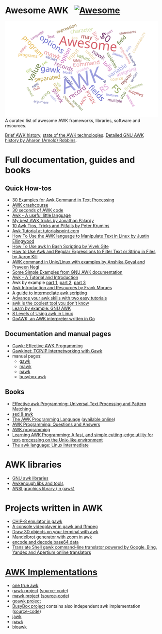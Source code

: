 # Awesome AWK &nbsp; [![Awesome](https://cdn.rawgit.com/sindresorhus/awesome/d7305f38d29fed78fa85652e3a63e154dd8e8829/media/badge.svg)](https://github.com/sindresorhus/awesome)
![](/AwesomeAWK.svg)
A curated list of awesome AWK frameworks, libraries, software and resources.

[Brief AWK history](https://en.wikipedia.org/wiki/AWK#History), [state of the AWK technologies](https://lwn.net/Articles/820829/). [Detailed GNU AWK history by Aharon (Arnold) Robbins](http://www.skeeve.com/gnu-awk-and-me-2014.pdf).

# Full documentation, guides and books

## Quick How-tos
 * [30 Examples for Awk Command in Text Processing](https://likegeeks.com/awk-command/)
 * [AWK crashcourse](https://github.com/freznicek/awk-crashcourse/blob/master/README.md)
 * [30 seconds of AWK code](https://github.com/freznicek/30-seconds-of-awk-code/blob/master/README.md)
 * [Awk - A useful little language](https://dev.to/rrampage/awk---a-useful-little-language-2fhf)
 * [My best AWK tricks by Jonathan Palardy](https://blog.jpalardy.com/posts/my-best-awk-tricks/)
 * [10 Awk Tips, Tricks and Pitfalls by Peter Krumins](http://www.catonmat.net/blog/ten-awk-tips-tricks-and-pitfalls)
 * [Awk Tutorial at tutorialspoint.com](https://www.tutorialspoint.com/awk/)
 * [How To Use the AWK language to Manipulate Text in Linux by Justin Ellingwood](https://www.digitalocean.com/community/tutorials/how-to-use-the-awk-language-to-manipulate-text-in-linux)
 * [How To Use awk In Bash Scripting by Vivek Gite](https://www.cyberciti.biz/faq/bash-scripting-using-awk/)
 * [How to Use Awk and Regular Expressions to Filter Text or String in Files by Aaron Kili](https://www.tecmint.com/use-linux-awk-command-to-filter-text-string-in-files/)
 * [AWK command in Unix/Linux with examples by Anshika Goyal and Praveen Negi](https://www.geeksforgeeks.org/awk-command-unixlinux-examples/)
 * [Some Simple Examples from GNU AWK documentation](https://www.gnu.org/software/gawk/manual/html_node/Very-Simple.html)
 * [Awk - A Tutorial and Introduction](http://www.grymoire.com/Unix/Awk.html)
 * Awk by example [part 1](https://www.ibm.com/developerworks/library/l-awk1/index.html), [part 2](https://www.ibm.com/developerworks/library/l-awk2), [part 3](https://www.ibm.com/developerworks/library/l-awk3)
 * [Awk Introduction and Resources by Frank Moraes](https://www.whoishostingthis.com/resources/awk/)
 * [A guide to intermediate awk scripting](https://opensource.com/article/19/11/intermediate-awk-scripting)
 * [Advance your awk skills with two easy tutorials](https://opensource.com/article/19/10/advanced-awk)
 * [awk is the coolest tool you don't know](https://portal.mozz.us/gemini/drewdevault.com/2021/05/03/awk-is-the-coolest-tool-you-dont-know.gmi)
 * [Learn by example: GNU AWK](https://learnbyexample.gumroad.com/l/gnu_awk)
 * [8 Levels of Using awk in Linux](https://medium.com/techtofreedom/8-levels-of-using-awk-in-linux-f6a875c504d1)
 * [GoAWK, an AWK interpreter written in Go](https://benhoyt.com/writings/goawk/)


## Documentation and manual pages

 * [Gawk: Effective AWK Programming](https://www.gnu.org/software/gawk/manual/)
 * [Gawkinet: TCP/IP Internetworking with Gawk](https://www.gnu.org/software/gawk/manual/gawkinet/gawkinet.html)
 * manual pages:
   * [gawk](https://man.archlinux.org/man/gawk.1)
   * [mawk](https://linux.die.net/man/1/mawk)
   * [nawk](https://man.archlinux.org/man/nawk.1)
   * [busybox awk](https://man.archlinux.org/man/busybox.1.en#awk)


## Books
 * [Effective awk Programming: Universal Text Processing and Pattern Matching](https://www.amazon.com/Effective-awk-Programming-Universal-Processing/dp/1491904615/)
 * [sed & awk](https://www.amazon.com/Sed-Awk-Dale-Dougherty/dp/1565922255/)
 * [The AWK Programming Language](https://www.amazon.com/AWK-Programming-Language-Alfred-Aho/dp/020107981X/) ([available online](https://ia903404.us.archive.org/0/items/pdfy-MgN0H1joIoDVoIC7/The_AWK_Programming_Language.pdf))
 * [AWK Programming: Questions and Answers](https://books.apple.com/us/book/awk-programming-questions-and-answers-2020-edition/id1491319228)
 * [AWK programming](https://books.google.cz/books/about/Awk_Programming.html?id=69oEAAAACAAJ)
 * [Learning AWK Programming: A fast, and simple cutting-edge utility for text-processing on the Unix-like environment](https://www.amazon.com/Learning-AWK-Programming-cutting-edge-text-processing-ebook/dp/B07BT98HDS)
 * [The awk language: Linux Intermediate](https://books.google.com/books?id=pUO1CwAAQBAJ&dq=bibliogroup:%22Linux+Intermediate%22)

  
# AWK libraries
 * [GNU awk libraries](https://github.com/e36freak/awk-libs)
 * [Awkenough libs and tools](https://github.com/dubiousjim/awkenough)
 * [ANSI graphics library (in gawk)](https://github.com/patsie75/awk-glib)


# Projects written in AWK
 * [CHIP-8 emulator in gawk](https://github.com/patsie75/awk-chip8)
 * [A console videoplayer in gawk and ffmpeg](https://github.com/patsie75/awk-videoplayer)
 * [Draw 3D objects on your terminal with awk](https://github.com/patsie75/awk-3d)
 * [Mandelbrot generator with zoom in awk](https://github.com/patsie75/awk-mandelbrot)
 * [encode and decode base64 data](https://github.com/patsie75/awk-base64)
 * [Translate Shell gawk command-line translator powered by Google, Bing, Yandex and Apertium online translators](https://www.soimort.org/translate-shell/)


# [AWK Implementations](https://en.wikipedia.org/wiki/AWK#Versions_and_implementations)
 * [one true awk](https://github.com/onetrueawk/awk)
 * [gawk project](https://savannah.gnu.org/projects/gawk/) ([source-code](http://git.savannah.gnu.org/cgit/gawk.git))
 * [mawk project](http://invisible-island.net/mawk/mawk.html) ([source-code](https://github.com/ThomasDickey))
 * [goawk project](https://github.com/benhoyt/goawk)
 * [BusyBox project](https://www.busybox.net/) contains also independent awk implementation ([source-code](https://git.busybox.net/busybox))
 * [jawk](http://jawk.sourceforge.net/)
 * [pawk](https://github.com/jasontrigg0/pawk)
 * [bioawk](https://github.com/lh3/bioawk)
